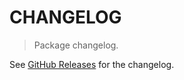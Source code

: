 # CHANGELOG

> Package changelog.

See [GitHub Releases](https://github.com/stdlib-js/random-streams-triangular/releases) for the changelog.